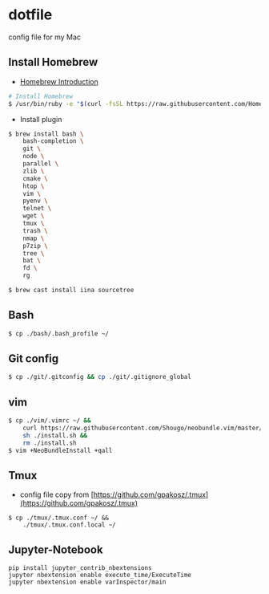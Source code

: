 # dotfile
config file for my Mac

## Install Homebrew
+ [Homebrew Introduction](https://brew.sh/)
```sh
# Install Homebrew
$ /usr/bin/ruby -e "$(curl -fsSL https://raw.githubusercontent.com/Homebrew/install/master/install)"
```

+ Install plugin
```sh
$ brew install bash \
    bash-completion \
    git \
    node \
    parallel \
    zlib \
    cmake \
    htop \
    vim \
    pyenv \
    telnet \
    wget \
    tmux \
    trash \
    nmap \
    p7zip \
    tree \
    bat \
    fd \
    rg

$ brew cast install iina sourcetree
```

## Bash
```sh
$ cp ./bash/.bash_profile ~/
```

## Git config
```sh
$ cp ./git/.gitconfig && cp ./git/.gitignore_global
```

## vim
```sh
$ cp ./vim/.vimrc ~/ &&
    curl https://raw.githubusercontent.com/Shougo/neobundle.vim/master/bin/install.sh > install.sh &&
    sh ./install.sh &&
    rm ./install.sh
$ vim +NeoBundleInstall +qall
```

## Tmux
+ config file copy from [https://github.com/gpakosz/.tmux](https://github.com/gpakosz/.tmux)
```
$ cp ./tmux/.tmux.conf ~/ &&
    ./tmux/.tmux.conf.local ~/
```

## Jupyter-Notebook
```
pip install jupyter_contrib_nbextensions
jupyter nbextension enable execute_time/ExecuteTime
jupyter nbextension enable varInspector/main
```
